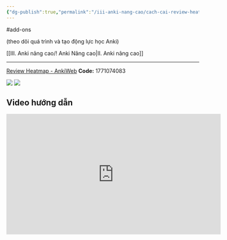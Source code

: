 ```yaml
---
{"dg-publish":true,"permalink":"/iii-anki-nang-cao/cach-cai-review-heatmap-tu-a-z/","noteIcon":3}
---
```


#add-ons 

(theo dõi quá trình và tạo động lực học Anki)

[[III. Anki nâng cao/! Anki Nâng cao\|II. Anki nâng cao]]
___

[Review Heatmap - AnkiWeb](https://ankiweb.net/shared/info/1771074083)
**Code:** 1771074083

![](https://i.imgur.com/8vjzQtI.png)
![](https://i.imgur.com/hwp1K2Q.png)

## Video hướng dẫn
<iframe width="560" height="315" src="https://www.youtube.com/embed/xBxkBgrr8PY" title="YouTube video player" frameborder="0" allow="accelerometer; autoplay; clipboard-write; encrypted-media; gyroscope; picture-in-picture; web-share" allowfullscreen></iframe>